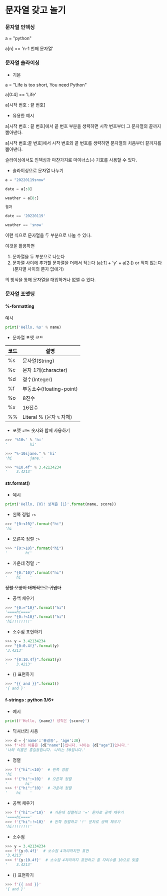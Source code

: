 # 문자열 갖고 놀기



### 문자열 인덱싱

a = "python"

a[n]  == 'n-1 번째 문자열'



### 문자열 슬라이싱

- 기본

a = "Life is too short, You need Python"

a[0:4] == 'Life'

a[시작 번호 : 끝 번호]



- 유용한 예시

a[시작 번호 : 끝 번호]에서 끝 번호 부분을 생략하면 시작 번호부터 그 문자열의 끝까지 뽑아낸다.

a[시작 번호:끝 번호]에서 시작 번호와 끝 번호를 생략하면 문자열의 처음부터 끝까지를 뽑아낸다.

슬라이싱에서도 인덱싱과 마찬가지로 마이너스(-) 기호를 사용할 수 있다.



- 슬라이싱으로 문자열 나누기

```python
a = "20220119snow"

date = a[:8]

weather = a[8:]

결과

date == '20220119'

weather == 'snow'
```

이런 식으로 문자열을 두 부분으로 나눌 수 있다.

이것을 활용하면

1. 문자열을 두 부분으로 나눈다
2. 문자열 사이에 추가할 문자열을 더해서 적는다 (a[:1] + 'y' + a[2:]) or 적지 않는다 (문자열 사이의 문자 없애기)

의 방식을 통해 문자열을 대입하거나 없앨 수 있다.



### 문자열 포맷팅

#### %-formatting

예시

```python
print('Hello, %s' % name)
```



- 문자열 포맷 코드

| 코드 | 설명                      |
| ---- | ------------------------- |
| %s   | 문자열(String)            |
| %c   | 문자 1개(character)       |
| %d   | 정수(Integer)             |
| %f   | 부동소수(floating-point)  |
| %o   | 8진수                     |
| %x   | 16진수                    |
| %%   | Literal % (문자 `%` 자체) |



- 포맷 코드 숫자와 함께 사용하기

```python
>>> '%10s' % 'hi'
'          hi'
```

```python
>>> "%-10sjane." % 'hi'
'hi        jane.'
```

```python
>>> "%10.4f" % 3.42134234
'    3.4213'
```



#### str.format()

- 예시

```python
print('Hello, {0}! 성적은 {1}'.format(name, score))
```

- 왼쪽 정렬  `:<`

```python
>>> "{0:<10}".format("hi")
'hi        '
```

- 오른쪽 정렬  `:>`

```python
>>> "{0:>10}".format("hi")
'        hi'
```

- 가운데 정렬  `:^`  

```python
>>> "{0:^10}".format("hi")
'    hi    '
```

~~정렬 모양이 대체적으로 귀엽다~~

- 공백 채우기

```python
>>> "{0:=^10}".format("hi")
'====hi===='
>>> "{0:!<10}".format("hi")
'hi!!!!!!!!'
```

- 소수점 표현하기

```python
>>> y = 3.42134234
>>> "{0:0.4f}".format(y)
'3.4213'

>>> "{0:10.4f}".format(y)
'    3.4213'
```

- {} 표현하기

```python
>>> "{{ and }}".format()
'{ and }'
```



#### f-strings : python 3/6+

- 예시

```python
print(f'Hello, {name}! 성적은 {score}')
```

- 딕셔너리 사용

```python
>>> d = {'name':'홍길동', 'age':30}
>>> f'나의 이름은 {d["name"]}입니다. 나이는 {d["age"]}입니다.'
'나의 이름은 홍길동입니다. 나이는 30입니다.'
```

- 정렬

```python
>>> f'{"hi":<10}'  # 왼쪽 정렬
'hi        '
>>> f'{"hi":>10}'  # 오른쪽 정렬
'        hi'
>>> f'{"hi":^10}'  # 가운데 정렬
'    hi    '
```

- 공백 채우기

```python
>>> f'{"hi":=^10}'  # 가운데 정렬하고 '=' 문자로 공백 채우기
'====hi===='
>>> f'{"hi":!<10}'  # 왼쪽 정렬하고 '!' 문자로 공백 채우기
'hi!!!!!!!!'
```

- 소수점

```python
>>> y = 3.42134234
>>> f'{y:0.4f}'  # 소수점 4자리까지만 표현
'3.4213'
>>> f'{y:10.4f}'  # 소수점 4자리까지 표현하고 총 자리수를 10으로 맞춤
'    3.4213'
```

- {} 표현하기

```python
>>> f'{{ and }}'
'{ and }'
```

